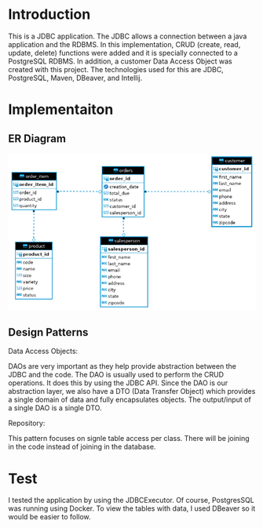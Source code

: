 # Introduction

This is a JDBC application. The JDBC allows a connection between a java application and the RDBMS. In this implementation, CRUD (create, read, update, delete) functions 
were added and it is specially connected to a PostgreSQL RDBMS. In addition, a customer Data Access Object was created with this project. The technologies used for this 
are JDBC, PostgreSQL, Maven, DBeaver, and Intellij.

# Implementaiton
## ER Diagram

![er](./assets/er.png)

## Design Patterns

Data Access Objects:

DAOs are very important as they help provide abstraction between the JDBC and the code. The DAO is usually used to perform the CRUD operations. It does this by using the JDBC API. Since the DAO is our abstraction layer, we also have a DTO (Data Transfer Object) which provides a single domain of data and fully encapsulates objects. The output/input of a single DAO is a single DTO.

Repository:

This pattern focuses on signle table access per class. There will be joining in the code instead of joining in the database.

# Test
I tested the application by using the JDBCExecutor. Of course, PostgresSQL was running using Docker. To view the tables with data, I used DBeaver so it would be easier to follow.
